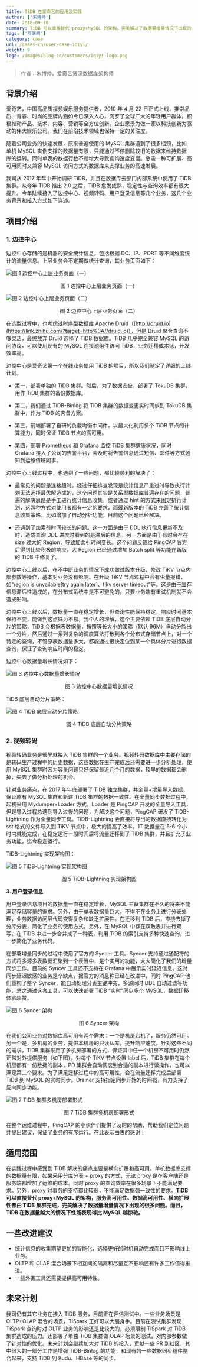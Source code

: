 ```yaml
---
title: TiDB 在爱奇艺的应用及实践
author: ['朱博帅']
date: 2018-09-18
summary: TiDB 可以直接替代 proxy+MySQL 的架构，完美解决了数据量增量情况下出现的很多问题。而且，TiDB 在数据量越大的情况下性能表现得比 MySQL 越惊艳。
tags: ['互联网']
category: case
url: /cases-cn/user-case-iqiyi/
weight: 9
logo: /images/blog-cn/customers/iqiyi-logo.png
---
```


>作者：朱博帅，爱奇艺资深数据库架构师

## 背景介绍

爱奇艺，中国高品质视频娱乐服务提供者，2010 年 4 月 22 日正式上线，推崇品质、青春、时尚的品牌内涵如今已深入人心，网罗了全球广大的年轻用户群体，积极推动产品、技术、内容、营销等全方位创新。企业愿景为做一家以科技创新为驱动的伟大娱乐公司。我们在前沿技术领域也保持一定的关注度。

随着公司业务的快速发展，原来普遍使用的 MySQL 集群遇到了很多瓶颈，比如单机 MySQL 实例支撑的数据量有限，只能通过不停删除较旧的数据来维持数据库的运转。同时单表的数据行数不断增大导致查询速度变慢。急需一种可扩展、高可用同时又兼容 MySQL 访问方式的数据库来支撑业务的高速发展。

我司从 2017 年年中开始调研 TiDB，并且在数据库云部门内部系统中使用了 TiDB 集群。从今年 TiDB 推出 2.0 之后，TiDB 愈发成熟，稳定性与查询效率都有很大提升。今年陆续接入了边控中心、视频转码、用户登录信息等几个业务，这几个业务背景和接入方式如下详述。

## 项目介绍

### 1. 边控中心

边控中心存储的是机器的安全统计信息，包括根据 DC、IP、PORT 等不同维度统计的流量信息。上层业务会不定期做统计查询，其业务页面如下：

![图 1 边控中心上层业务页面（一）](media/user-case-iqiyi/1.png)

<center>图 1 边控中心上层业务页面（一）</center>

![图 2 边控中心上层业务页面（二）](media/user-case-iqiyi/2.png)

<center>图 2 边控中心上层业务页面（二）</center>

在选型过程中，也考虑过时序型数据库 Apache Druid（[http://druid.io](https://link.zhihu.com/?target=http%3A//druid.io)），但是 Druid 聚合查询不够灵活，最终放弃 Druid 选择了 TiDB 数据库。TiDB 几乎完全兼容 MySQL 的访问协议，可以使用现有的 MySQL 连接池组件访问 TiDB，业务迁移成本低，开发效率高。

边控中心是爱奇艺第一个在线业务使用 TiDB 的项目，所以我们制定了详细的上线计划。

*   第一，部署单独的 TiDB 集群。然后，为了数据安全，部署了 TokuDB 集群，用作 TiDB 集群的备份数据库。

*   第二，我们通过 TiDB-Binlog 将 TiDB 集群的数据变更实时同步到 TokuDB 集群中，作为 TiDB 的灾备方案。

*   第三，前端部署了自研的负载均衡中间件，以最大化利用多个 TiDB 节点的计算能力，同时保证 TiDB 节点的高可用。

*   第四，部署 Prometheus 和 Grafana 监控 TiDB 集群健康状况，同时 Grafana 接入了公司的告警平台，会及时将告警信息通过短信、邮件等方式通知到运维值班同事。

边控中心上线过程中，也遇到了一些问题，都比较顺利的解决了：

*   最常见的问题是连接超时。经过仔细排查发现是统计信息严重过时导致执行计划无法选择最优解造成的，这个问题其实是关系型数据库普遍存在的问题，普遍的解决思路是手工进行统计信息收集，或者通过 hint 的方式来固定执行计划，这两种方式对使用者都有一定的要求，而最新版本的 TiDB 完善了统计信息收集策略，比如增加了自动分析功能，目前这个问题已经解决。

*   还遇到了加索引时间较长的问题。这一方面是由于 DDL 执行信息更新不及时，造成查询 DDL 进度时看到的是滞后的信息。另一方面是由于有时会存在 size 过大的 Region，导致加索引时间变长。这个问题反馈给 PingCAP 官方后得到比较积极的响应，大 Region 已经通过增加 Batch split 等功能在新版的 TiDB 中修复了。

边控中心上线以后，在不中断业务的情况下成功做过版本升级，修改 TiKV 节点内部参数等操作，基本对业务没有影响。在升级 TiKV 节点过程中会有少量报错，如“region is unvailable[try again later]、tikv server timeout”等。这是由于缓存信息滞后性造成的，在分布式系统中是不可避免的，只要业务端有重试机制就不会造成影响。

边控中心上线以后，数据量一直在稳定增长，但查询性能保持稳定，响应时间基本保持不变，能做到这点殊为不易，我个人的理解，这个主要依赖 TiDB 底层自动分片的策略，TiDB 会根据表数据量，按照等长大小的策略（默认 96M）自动分裂出一个分片，然后通过一系列复杂的调度算法打散到各个分布式存储节点上，对一个特定的查询，不管原表数据量多大，都能通过很快定位到某一个具体分片进行数据查询，保证了查询响应时间的稳定。

边控中心数据量增长情况如下：

![图 3 边控中心数据量增长情况](media/user-case-iqiyi/3.png)


<center>图 3 边控中心数据量增长情况</center>

TiDB 底层自动分片策略：

![图 4 TiDB 底层自动分片策略](media/user-case-iqiyi/4.png)

<center>图 4 TiDB 底层自动分片策略</center>

### 2. 视频转码

视频转码业务是很早就接入 TiDB 集群的一个业务。视频转码数据库中主要存储的是转码生产过程中的历史数据，这些数据在生产完成后还需要进一步分析处理，使用 MySQL 集群时因为容量问题只好保留最近几个月的数据，较早的数据都会删掉，失去了做分析处理的机会。

针对业务痛点，在 2017 年年底部署了 TiDB 独立集群，并全量+增量导入数据，保证原有 MySQL 集群和新建 TiDB 集群的数据一致性。在全量同步数据过程中，起初采用 Mydumper+Loader 方式。Loader 是 PingCAP 开发的全量导入工具，但是导入过程总遇到导入过慢的问题，为解决这个问题，PingCAP 研发了 TiDB-Lightning 作为全量同步工具。TiDB-Lightning 会直接将导出的数据直接转化为 sst 格式的文件导入到 TiKV 节点中，极大的提高了效率，1T 数据量在 5-6 个小时内就能完成，在稳定运行一段时间后将流量迁移到了 TiDB 集群，并且扩充了业务功能，迄今稳定运行。

TiDB-Lightning 实现架构图：

![图 5 TiDB-Lightning 实现架构图](media/user-case-iqiyi/5.png)

<center>图 5 TiDB-Lightning 实现架构图</center>


**3\. 用户登录信息**

用户登录信息项目的数据量一直在稳定增长，MySQL 主备集群在不久的将来不能满足存储容量的需求。另外，由于单表数据量巨大，不得不在业务上进行分表处理，业务数据访问层代码变得复杂和缺乏扩展性。在迁移到 TiDB 后，直接去掉了分库分表，简化了业务的使用方式。另外，在 MySQL 中存在双散表并进行双写。在 TiDB 中进一步合并成了一种表，利用 TiDB 的索引支持多种快速查询，进一步简化了业务代码。

在部署增量同步的过程中使用了官方的 Syncer 工具。Syncer 支持通过通配符的方式将多源多表数据汇聚到一个表当中，是个实用的功能，大大简化了我们的增量同步工作。目前的 Syncer 工具还不支持在 Grafana 中展示实时延迟信息，这对同步延迟敏感的业务是个缺点，据官方的消息称已经在改进中，同时 PingCAP 他们重构了整个 Syncer，能自动处理分表主键冲突，多源同时 DDL 自动过滤等功能，总之通过这套工具，可以快速部署 TiDB “实时”同步多个 MySQL，数据迁移体验超赞。

![图 6 Syncer 架构](media/user-case-iqiyi/6.png)

<center>图 6 Syncer 架构</center>

在我们公司业务对数据库高可用有两个需求：一个是机房宕机了，服务仍然可用。另一个是，多机房的业务，提供本机房的只读从库，提升响应速度。针对这些不同的需求，TiDB 集群采用了多机房部署的方式，保证其中任一个机房不可用时仍然正常对外提供服务（如下图）。对每个 TiKV 节点设置 label 后，TiDB 集群在每个机房都有一份数据的副本，PD 集群会自动调度到合适的副本进行读操作，也可以满足第二个要求。为了满足迁移过程中的高可用性，会在流量迁移完成后部署 TiDB 到 MySQL 的实时同步。Drainer 支持指定同步开始的时间戳，有力支持了反向同步功能。

![图 7 TiDB 集群多机房部署形式](media/user-case-iqiyi/7.png)

<center>图 7 TiDB 集群多机房部署形式</center>

在整个运维过程中，PingCAP 的小伙伴们提供了及时的帮助，帮助我们定位问题并提出建议，保证了业务的有序运行。在此表示由衷的感谢！

## 适用范围

在实践过程中感受到 TiDB 解决的痛点主要是横向扩展和高可用。单机数据库支撑的数据量有限，如果采用分库分表 + proxy 的方式，无论 proxy 是在客户端还是服务端都增加了运维的成本。同时 proxy 的查询效率在很多场景下不能满足要求。另外，proxy 对事务的支持都比较弱，不能满足数据强一致性的要求。**TiDB 可以直接替代 proxy+MySQL 的架构，服务高可用性、数据高可用性、横向扩展性都由 TiDB 集群完成，完美解决了数据量增量情况下出现的很多问题。而且，TiDB 在数据量越大的情况下性能表现得比 MySQL 越惊艳。**

## 一些改进建议

*   统计信息的收集期望更加的智能化，选择更好的时机自动完成而且不影响线上业务。
*   OLTP 和 OLAP 混合场景下相互间的隔离和尽量互不影响还有许多工作值得推进。
*   一些外围工具还需要提供高可用特性。

## 未来计划

我司仍有其它业务在接入 TiDB 服务，目前正在评估测试中。一些业务场景是 OLTP+OLAP 混合的场景，TiSpark 正好可以大展身手。目前在测试集群发现 TiSpark 查询时对 OLTP 业务的影响还是比较大的，必须限制 TiSpark 对 TiDB 集群造成的压力。还部署了单独 TiDB 集群做 OLAP 场景的测试，对内部参数做了针对性的优化。未来计划会继续加大对 TiDB 的投入，贡献一些 PR 到社区，其中很大的一部分工作是增强 TiDB-Binlog 的功能，和现有的一些数据同步组件整合起来，支持 TiDB 到 Kudu、HBase 等的同步。



